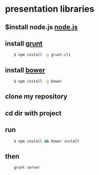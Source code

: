 presentation libraries
======================

## $install node.js [node.js]

## install [grunt]
```sh
	$ npm install -g grunt-cli
```

## install [bower]
```sh
	$ npm install -g bower
```

## clone my repository

## cd dir with project


## run
```sh
	$ npm install && bower install
```

## then
```sh
	grunt server
```


[node.js]: http://nodejs.org/
[grunt]: http://gruntjs.com/getting-started
[bower]: http://bower.io/
